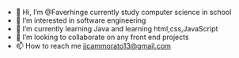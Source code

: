 - 👋 Hi, I’m @Faverhinge currently study computer science in school 
- 👀 I’m interested in software engineering 
- 🌱 I’m currently learning Java and learning html,css,JavaScript
- 💞️ I’m looking to collaborate on any front end projects 
- 📫 How to reach me jjcammorato13@gmail.com


<!---
Faverhinge/Faverhinge is a ✨ special ✨ repository because its `README.md` (this file) appears on your GitHub profile.
You can click the Preview link to take a look at your changes.
--->
